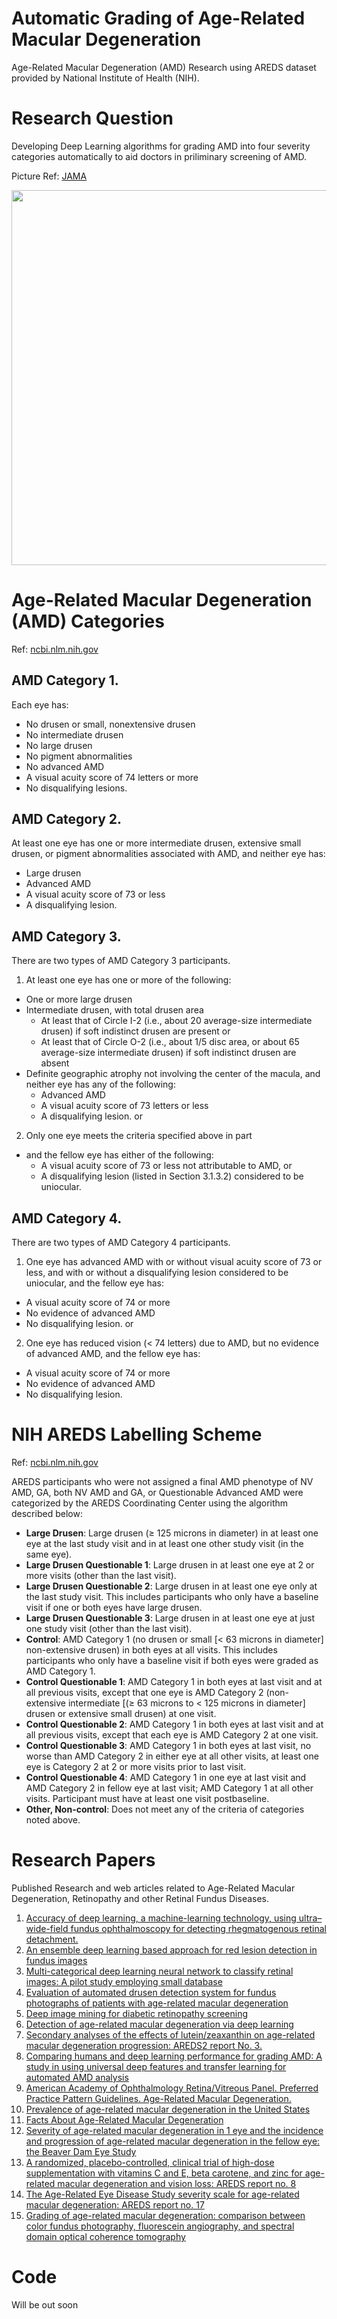 # Automatic Grading of Age-Related Macular Degeneration
Age-Related Macular Degeneration (AMD) Research using AREDS dataset provided by National Institute of Health (NIH).

# Research Question
Developing Deep Learning algorithms for grading AMD into four severity categories automatically to aid doctors in priliminary screening of AMD.

Picture Ref: [JAMA](https://jamanetwork.com/journals/jamaophthalmology/article-abstract/2654969?redirect=true)

<img src="https://jamanetwork.com/data/Journals/OPHTH/936580/eoi170078f1.png" width="600">

# Age-Related Macular Degeneration (AMD) Categories
Ref: [ncbi.nlm.nih.gov](https://www.ncbi.nlm.nih.gov/projects/gap/cgi-bin/GetPdf.cgi?id=phd000003.2)

## AMD Category 1. 
Each eye has: 

- No drusen or small, nonextensive drusen 
- No intermediate drusen 
- No large drusen 
- No pigment abnormalities 
- No advanced AMD 
- A visual acuity score of 74 letters or more 
- No disqualifying lesions. 

## AMD Category 2. 
At least one eye has one or more intermediate drusen, extensive small drusen, or pigment abnormalities associated with AMD, and neither eye has: 

- Large drusen 
- Advanced AMD 
- A visual acuity score of 73 or less 
- A disqualifying lesion. 

## AMD Category 3. 
There are two types of AMD Category 3 participants.

1.  At least one eye has one or more of the following: 
  * One or more large drusen 
  * Intermediate drusen, with total drusen area 
      * At least that of Circle I-2 (i.e., about 20 average-size intermediate drusen) if soft indistinct drusen are present or 
      * At least that of Circle O-2 (i.e., about 1/5 disc area, or about 65 average-size intermediate drusen) if soft indistinct drusen are absent
  * Definite geographic atrophy not involving the center of the macula, and neither eye has any of the following: 
      * Advanced AMD 
      * A visual acuity score of 73 letters or less 
      * A disqualifying lesion. 
or 

2. Only one eye meets the criteria specified above in part 
  * and the fellow eye has either of the following:
      * A visual acuity score of 73 or less not attributable to AMD, or 
      * A disqualifying lesion (listed in Section 3.1.3.2) considered to be uniocular. 

## AMD Category 4.
There are two types of AMD Category 4 participants. 

1. One eye has advanced AMD with or without visual acuity score of 73 or less, and with or without a disqualifying lesion considered to be uniocular, and the fellow eye has: 
  * A visual acuity score of 74 or more 
  * No evidence of advanced AMD 
  * No disqualifying lesion. 
or 
2. One eye has reduced vision (< 74 letters) due to AMD, but no evidence of advanced AMD, and the fellow eye has: 
* A visual acuity score of 74 or more 
* No evidence of advanced AMD 
* No disqualifying lesion.

# NIH AREDS Labelling Scheme
Ref: [ncbi.nlm.nih.gov](https://www.ncbi.nlm.nih.gov/projects/gap/cgi-bin/GetPdf.cgi?id=phd001138)

AREDS participants who were not assigned a final AMD phenotype of NV AMD, GA, both NV AMD
and GA, or Questionable Advanced AMD were categorized by the AREDS Coordinating Center using the
algorithm described below: 

- **Large Drusen**: Large drusen (≥ 125 microns in diameter) in at least one eye at the last study visit
and in at least one other study visit (in the same eye).
- **Large Drusen Questionable 1**: Large drusen in at least one eye at 2 or more visits (other than the
last visit).
- **Large Drusen Questionable 2**: Large drusen in at least one eye only at the last study visit. This
includes participants who only have a baseline visit if one or both eyes have large drusen.
- **Large Drusen Questionable 3**: Large drusen in at least one eye at just one study visit (other than
the last visit).
- **Control**: AMD Category 1 (no drusen or small [< 63 microns in diameter] non-extensive drusen)
in both eyes at all visits. This includes participants who only have a baseline visit if both eyes
were graded as AMD Category 1.
- **Control Questionable 1**: AMD Category 1 in both eyes at last visit and at all previous visits,
except that one eye is AMD Category 2 (non-extensive intermediate [(≥ 63 microns to < 125
microns in diameter] drusen or extensive small drusen) at one visit.
- **Control Questionable 2**: AMD Category 1 in both eyes at last visit and at all previous visits,
except that each eye is AMD Category 2 at one visit.
- **Control Questionable 3**: AMD Category 1 in both eyes at last visit, no worse than AMD
Category 2 in either eye at all other visits, at least one eye is Category 2 at 2 or more visits prior
to last visit.
- **Control Questionable 4**: AMD Category 1 in one eye at last visit and AMD Category 2 in fellow
eye at last visit; AMD Category 1 at all other visits. Participant must have at least one visit postbaseline.
- **Other, Non-control**: Does not meet any of the criteria of categories noted above. 

# Research Papers
Published Research and web articles related to Age-Related Macular Degeneration, Retinopathy and other Retinal Fundus Diseases.

1. [Accuracy of deep learning, a machine-learning technology, using ultra–wide-field fundus ophthalmoscopy for detecting rhegmatogenous retinal detachment.](https://www.nature.com/articles/s41598-017-09891-x)
2. [An ensemble deep learning based approach for red lesion detection in fundus images](https://www.sciencedirect.com/science/article/pii/S0169260717307897)
3. [Multi-categorical deep learning neural network to classify retinal images: A pilot study employing small database](http://journals.plos.org/plosone/article?id=10.1371/journal.pone.0187336)
4. [Evaluation of automated drusen detection system for fundus photographs of patients with age-related macular degeneration](http://iovs.arvojournals.org/article.aspx?articleid=2560240&resultClick=1)
5. [Deep image mining for diabetic retinopathy screening](http://www.medicalimageanalysisjournal.com/article/S1361-8415(17)30066-X/abstract)
6. [Detection of age-related macular degeneration via deep learning](http://ieeexplore.ieee.org/abstract/document/7493240/)
7. [Secondary analyses of the effects of lutein/zeaxanthin on age-related macular degeneration progression: AREDS2 report No. 3.](https://www.ncbi.nlm.nih.gov/pubmed/24310343)
8. [Comparing humans and deep learning performance for grading AMD: A study in using universal deep features and transfer learning for automated AMD analysis](https://www.sciencedirect.com/science/article/pii/S0010482517300240)
9. [American Academy of Ophthalmology Retina/Vitreous Panel. Preferred Practice Pattern Guidelines. Age-Related Macular Degeneration.](https://www.aao.org/ppp)
10. [Prevalence of age-related macular degeneration in the United States](https://jamanetwork.com/data/journals/OPHTH/9922/EEB30090.pdf)
11. [Facts About Age-Related Macular Degeneration](https://nei.nih.gov/health/maculardegen/armd_facts)
12. [Severity of age-related macular degeneration in 1 eye and the incidence and progression of age-related macular degeneration in the fellow eye: the Beaver Dam Eye Study](https://jamanetwork.com/journals/jamaophthalmology/fullarticle/1913631?=)
13. [A randomized, placebo-controlled, clinical trial of high-dose supplementation with vitamins C and E, beta carotene, and zinc for age-related macular degeneration and vision loss: AREDS report no. 8](https://www.ncbi.nlm.nih.gov/pmc/articles/PMC1462955/)
14. [The Age-Related Eye Disease Study severity scale for age-related macular degeneration: AREDS report no. 17](https://www.ncbi.nlm.nih.gov/pmc/articles/PMC1472813/)
15. [Grading of age-related macular degeneration: comparison between color fundus photography, fluorescein angiography, and spectral domain optical coherence tomography](http://downloads.hindawi.com/journals/jop/2013/385915.pdf)

# Code
Will be out soon
